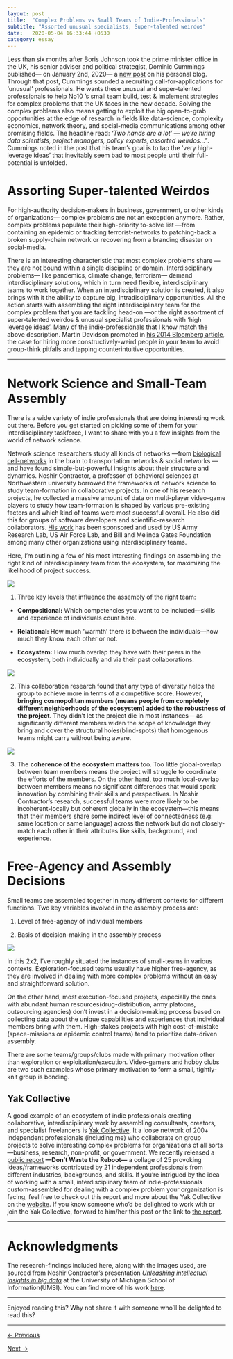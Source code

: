 ```yaml
---
layout: post
title:  "Complex Problems vs Small Teams of Indie-Professionals"
subtitle: "Assorted unusual specialists, Super-talented weirdos"
date:   2020-05-04 16:33:44 +0530
category: essay
---
```


Less than six months after Boris Johnson took the prime minister office in the UK, his senior adviser and political strategist, Dominic Cummings published— on January 2nd, 2020—  a [new post](https://dominiccummings.com/2020/01/02/two-hands-are-a-lot-were-hiring-data-scientists-project-managers-policy-experts-assorted-weirdos/) on his personal blog. Through that post, Cummings sounded a recruiting call-for-applications for ‘unusual’ professionals. He wants these unusual and super-talented professionals to help No10 ’s small team build, test & implement strategies for complex problems that the UK faces in the new decade. Solving the complex problems also means getting to exploit the big open-to-grab opportunities at the edge of research in fields like data-science, complexity economics, network theory, and social-media communications among other promising fields. The headline read: *‘Two hands are a lot’ — we’re hiring data scientists, project managers, policy experts, assorted weirdos…"*. Cummings noted in the post that his team’s goal is to tap the ‘very high-leverage ideas’ that inevitably seem bad to most people until their full-potential is unfolded. 

# Assorting Super-talented Weirdos

For high-authority decision-makers in business, government, or other kinds of organizations— complex problems are not an exception anymore. Rather, complex problems populate their high-priority to-solve list —from containing an epidemic or tracking terrorist-networks to patching-back a broken supply-chain network or recovering from a branding disaster on social-media.  

There is an interesting characteristic that most complex problems share —they are not bound within a single discipline or domain. Interdisciplinary problems— like pandemics, climate change, terrorism—  demand interdisciplinary solutions, which in turn need flexible, interdisciplinary teams to work together. When an interdisciplinary solution is created, it also brings with it the ability to capture big, intradisciplinary opportunities. All the action starts with assembling the right interdisciplinary team for the complex problem that you are tackling head-on —or the right assortment of super-talented weirdos & unusual specialist professionals with ‘high leverage ideas’. Many of the indie-professionals that I know match the above description. Martin Davidson promoted in [his 2014 Bloomberg article](https://www.bloomberg.com/news/articles/2014-09-09/the-case-for-recruiting-weirdos), the case for hiring more constructively-weird people in your team to avoid group-think pitfalls and tapping counterintuitive opportunities.  

---

# Network Science and Small-Team Assembly

There is a wide variety of indie professionals that are doing interesting work out there.  Before you get started on picking some of them for your interdisciplinary taskforce, I want to share with you a few insights from the world of network science. 

Network science researchers study all kinds of networks —from [biological cell-networks](https://daybrew.substack.com/p/what-in-the-small-world-is-this) in the brain to transportation networks & social networks — and have found simple-but-powerful insights about their structure and dynamics. Noshir Contractor, a professor of behavioral sciences at Northwestern university borrowed the frameworks of network science to study team-formation in collaborative projects. In one of his research projects, he collected a massive amount of data on multi-player video-game players to study how team-formation is shaped by various pre-existing factors and which kind of teams were most successful overall. He also did this for groups of software developers and scientific-research collaborators. [His work](https://www.kellogg.northwestern.edu/faculty/directory/contractor_noshir.aspx) has been sponsored and used by US Army Research Lab, US Air Force Lab, and Bill and Melinda Gates Foundation among many other organizations using interdisciplinary teams. 

Here, I’m outlining a few of his most interesting findings on assembling the right kind of interdisciplinary team from the ecosystem, for maximizing the likelihood of project success. 

[<img src="https://cdn.substack.com/image/fetch/w_1456,c_limit,f_auto,q_auto:good/https%3A%2F%2Fbucketeer-e05bbc84-baa3-437e-9518-adb32be77984.s3.amazonaws.com%2Fpublic%2Fimages%2Fccc77cda-f9cf-4c6d-9e3d-b05e6b628ee4_547x359.png">](https://cdn.substack.com/)

1. Three key levels that influence the assembly of the right team:

- **Compositional:** Which competencies you want to be included—skills and experience of individuals count here.

- **Relational:** How much ‘warmth’ there is between the individuals—how much they know each other or not.

- **Ecosystem:** How much overlap they have with their peers in the ecosystem, both individually and via their past collaborations.

[<img src="https://cdn.substack.com/image/fetch/c_limit,f_auto,q_auto:good/https%3A%2F%2Fbucketeer-e05bbc84-baa3-437e-9518-adb32be77984.s3.amazonaws.com%2Fpublic%2Fimages%2F672ae7e5-4d2c-46e9-8e40-75c7373d75bc_537x363.png">](https://cdn.substack.com/)

2. This collaboration research found that any type of diversity helps the group to achieve more in terms of a competitive score. However, **bringing cosmopolitan members (means people from completely different neighborhoods of the ecosystem) added to the robustness of the project**. They didn’t let the project die in most instances— as significantly different members widen the scope of knowledge they bring and cover the structural holes(blind-spots) that homogenous teams might carry without being aware. 

[<img src="https://cdn.substack.com/image/fetch/c_limit,f_auto,q_auto:good/https%3A%2F%2Fbucketeer-e05bbc84-baa3-437e-9518-adb32be77984.s3.amazonaws.com%2Fpublic%2Fimages%2F1285663c-51d8-45f0-bad9-c4df33f8e528_537x353.png">](https://cdn.substack.com/)

3. The **coherence of the ecosystem matters** too. Too little global-overlap between team members means the project will struggle to coordinate the efforts of the members. On the other hand, too much local-overlap between members means no significant differences that would spark innovation by combining their skills and perspectives. In Noshir Contractor’s research, successful teams were more likely to be incoherent-locally but coherent globally in the ecosystem—this means that their members share some indirect level of connectedness (e.g: same location or same language) across the network but do not closely-match each other in their attributes like skills, background, and experience. 

# Free-Agency and Assembly Decisions

Small teams are assembled together in many different contexts for different functions. Two key variables involved in the assembly process are: 

1. Level of free-agency of individual members 

2. Basis of decision-making in the assembly process

[<img src="https://cdn.substack.com/image/fetch/w_1456,c_limit,f_auto,q_auto:good/https%3A%2F%2Fbucketeer-e05bbc84-baa3-437e-9518-adb32be77984.s3.amazonaws.com%2Fpublic%2Fimages%2F5a5d5a4c-8dd8-45f7-9849-8a689bebba7f_990x578.png">](https://cdn.substack.com/)

In this 2x2, I’ve roughly situated the instances of small-teams in various contexts. Exploration-focused teams usually have higher free-agency, as they are involved in dealing with more complex problems without an easy and straightforward solution. 

On the other hand, most execution-focused projects, especially the ones with abundant human resources(drug-distribution, army platoons, outsourcing agencies) don’t invest in a decision-making process based on collecting data about the unique capabilities and experiences that individual members bring with them. High-stakes projects with high cost-of-mistake (space-missions or epidemic control teams) tend to prioritize data-driven assembly. 

There are some teams/groups/clubs made with primary motivation other than exploration or exploitation/execution. Video-gamers and hobby clubs are two such examples whose primary motivation to form a small, tightly-knit group is bonding. 

## Yak Collective

A good example of an ecosystem of indie professionals creating collaborative, interdisciplinary work by assembling consultants, creators, and specialist freelancers is [Yak Collective](https://yakcollective.org/). It a loose network of 200+ independent professionals (including me) who collaborate on group projects to solve interesting complex problems for organizations of all sorts—business, research, non-profit, or government. We recently released a [public report](https://yakcollective.org/projects/yak-wisdom) **—Don’t Waste the Reboot—** a collage of 25 provoking ideas/frameworks contributed by 21 independent professionals from different industries, backgrounds, and skills. If you’re intrigued by the idea of working with a small, interdisciplinary team of indie-professionals custom-assembled for dealing with a complex problem your organization is facing, feel free to check out this report and more about the Yak Collective on the [website](https://yakcollective.org/). If you know someone who’d be delighted to work with or join the Yak Collective, forward to him/her this post or the link to [the report](https://yakcollective.org/projects/yak-wisdom). 

---

# Acknowledgments

The research-findings included here, along with the images used, are sourced from Noshir Contractor’s presentation [*Unleashing intellectual insights in big data*](https://www.youtube.com/watch?v=_apQO1rR2Bs) at the University of Michigan School of Information(UMSI). You can find more of his work [here](https://www.kellogg.northwestern.edu/faculty/directory/contractor_noshir.aspx). 

---

Enjoyed reading this? Why not share it with someone who’ll be delighted to read this?

---

[← Previous](https://vinaydebrou.com/writing/essay/2020/04/30/small-world-network-brain-cell.html)

[Next →](https://vinaydebrou.com/writing/essay/2020/05/21/case-study-capgemini-invent.html)

